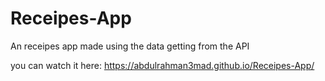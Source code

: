 # Receipes-App
An receipes app made using the data getting from the API

you can watch it here:
https://abdulrahman3mad.github.io/Receipes-App/


